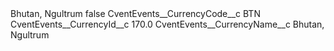 <?xml version="1.0" encoding="UTF-8"?>
<CustomMetadata xmlns="http://soap.sforce.com/2006/04/metadata" xmlns:xsi="http://www.w3.org/2001/XMLSchema-instance" xmlns:xsd="http://www.w3.org/2001/XMLSchema">
    <label>Bhutan, Ngultrum</label>
    <protected>false</protected>
    <values>
        <field>CventEvents__CurrencyCode__c</field>
        <value xsi:type="xsd:string">BTN</value>
    </values>
    <values>
        <field>CventEvents__CurrencyId__c</field>
        <value xsi:type="xsd:double">170.0</value>
    </values>
    <values>
        <field>CventEvents__CurrencyName__c</field>
        <value xsi:type="xsd:string">Bhutan, Ngultrum</value>
    </values>
</CustomMetadata>
